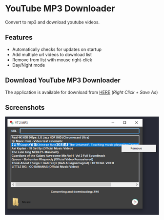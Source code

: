 # YouTube MP3 Downloader

Convert to mp3 and download youtube videos.

## Features

- Automatically checks for updates on startup
- Add multiple url videos to download list
- Remove from list with mouse right-click
- Day/Night mode


## Download YouTube MP3 Downloader

The application is available for download from [HERE](https://github.com/oiproks/YouTube-MP3-Downloader/blob/master/Contents/YouTube-MP3-Downloader.zip?raw=true) (_Right Click + Save As_)

## Screenshots
![Screenshots](/Contents/Screen.png)
